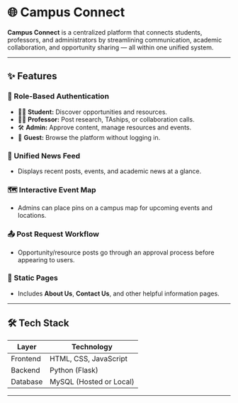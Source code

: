 # 🌐 Campus Connect

**Campus Connect** is a centralized platform that connects students, professors, and administrators by streamlining communication, academic collaboration, and opportunity sharing — all within one unified system.

---

## ✨ Features

### 🔐 Role-Based Authentication

* 👨‍🎓 **Student:** Discover opportunities and resources.
* 👩‍🏫 **Professor:** Post research, TAships, or collaboration calls.
* 🛠️ **Admin:** Approve content, manage resources and events.
* 👀 **Guest:** Browse the platform without logging in.

### 📰 Unified News Feed

* Displays recent posts, events, and academic news at a glance.

### 🗺️ Interactive Event Map

* Admins can place pins on a campus map for upcoming events and locations.

### 📤 Post Request Workflow

* Opportunity/resource posts go through an approval process before appearing to users.

### 📄 Static Pages

* Includes **About Us**, **Contact Us**, and other helpful information pages.

---

## 🛠️ Tech Stack

| Layer    | Technology              |
| -------- | ----------------------- |
| Frontend | HTML, CSS, JavaScript   |
| Backend  | Python (Flask)          |
| Database | MySQL (Hosted or Local) |

---


